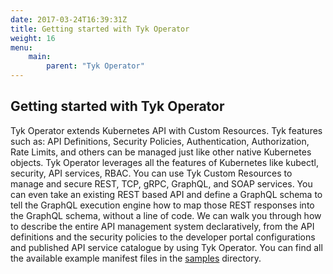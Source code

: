```yaml
---
date: 2017-03-24T16:39:31Z
title: Getting started with Tyk Operator
weight: 16
menu:
    main:
        parent: "Tyk Operator"
---
```


## Getting started with Tyk Operator

Tyk Operator extends Kubernetes API with Custom Resources. Tyk features such as:  API Definitions, Security Policies, Authentication, Authorization, Rate Limits, and others can be managed just like other native Kubernetes objects. Tyk Operator leverages all the features of Kubernetes like kubectl, security, API services, RBAC. You can use Tyk Custom Resources to manage and secure REST, TCP, gRPC, GraphQL, and SOAP services. You can even take an existing REST based API and define a GraphQL schema to tell the GraphQL execution engine how to map those REST responses into the GraphQL schema, without a line of code. We can walk you through how to describe the entire API management system declaratively, from the API definitions and the security policies to the developer portal configurations and published API service catalogue by using Tyk Operator. You can find all the available example manifest files in the [samples](https://github.com/TykTechnologies/tyk-operator/tree/master/config/samples) directory.
